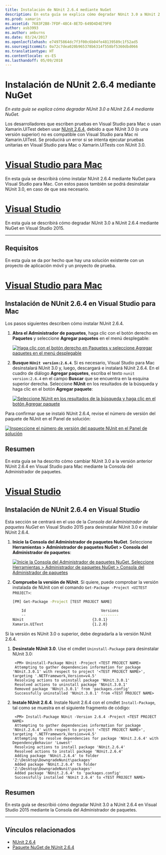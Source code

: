 ```yaml
---
title: Instalación de NUnit 2.6.4 mediante NuGet
description: En esta guía se explica cómo degradar NUnit 3.0 a NUnit 2.6.4 mediante NuGet.
ms.prod: xamarin
ms.assetid: 7683F2B8-7FDF-48C4-8E7D-649D4D4E79F0
author: asb3993
ms.author: amburns
ms.date: 03/24/2017
ms.openlocfilehash: e74975864dc7f3f00c6b04fe48139589c1f52ad5
ms.sourcegitcommit: 0a72c7dea020b965378b6314f558bf5360dbd066
ms.translationtype: HT
ms.contentlocale: es-ES
ms.lasthandoff: 05/09/2018
---
```

# <a name="installing-nunit-264-using-nuget"></a>Instalación de NUnit 2.6.4 mediante NuGet

_En esta guía se explica cómo degradar NUnit 3.0 a NUnit 2.6.4 mediante NuGet._

Los desarrolladores que escriben pruebas en Visual Studio para Mac o usan Xamarin.UITest deben usar [NUnit 2.6.4](http://nunit.org/index.php?p=docHome&r=2.6.4), debido a que NUnit 3.0 (o una versión superior) no es compatible con Visual Studio para Mac ni Xamarin.UITest. Se producirá un error si se intenta ejecutar pruebas unitarias en Visual Studio para Mac o Xamarin.UITests con NUnit 3.0.

# <a name="visual-studio-for-mactabvsmac"></a>[Visual Studio para Mac](#tab/vsmac)

En esta guía se describirá cómo instalar NUnit 2.6.4 mediante NuGet para Visual Studio para Mac. Con estos pasos también se podrá desinstalar NUnit 3.0, en caso de que sea necesario.

# <a name="visual-studiotabvswin"></a>[Visual Studio](#tab/vswin)

En esta guía se describirá cómo degradar NUnit 3.0 a NUnit 2.6.4 mediante NuGet en Visual Studio 2015.

-----

## <a name="requirements"></a>Requisitos

En esta guía se da por hecho que hay una solución existente con un proyecto de aplicación móvil y un proyecto de prueba.

# <a name="visual-studio-for-mactabvsmac"></a>[Visual Studio para Mac](#tab/vsmac)

## <a name="installing-nunit-264-in-visual-studio-for-mac"></a>Instalación de NUnit 2.6.4 en Visual Studio para Mac

Los pasos siguientes describen cómo instalar NUnit 2.6.4.


1. **Abra el Administrador de paquetes**, haga clic con el botón derecho en **Paquetes** y seleccione **Agregar paquetes** en el menú desplegable:

    [![](installing-nunit-using-nuget-images/add-packages-xs.png "Haga clic con el botón derecho en Paquetes y seleccione Agregar paquetes en el menú desplegable")](installing-nunit-using-nuget-images/add-packages-xs.png#lightbox)
    
1. **Busque `NUnit version:2.6.4`**. Si es necesario, Visual Studio para Mac desinstalará NUnit 3.0 y, luego, descargará e instalará NUnit 2.6.4. En el cuadro de diálogo **Agregar paquetes**, escriba el texto `nunit version:2.6.4` en el campo **Buscar** que se encuentra en la esquina superior derecha. Seleccione **NUnit** en los resultados de la búsqueda y haga clic en el botón **Agregar paquete**:

    [![](installing-nunit-using-nuget-images/nunit-search-xs.png "Seleccione NUnit en los resultados de la búsqueda y haga clic en el botón Agregar paquete")](installing-nunit-using-nuget-images/nunit-search-xs.png#lightbox)


Para confirmar que se instaló NUnit 2.6.4, revise el número de versión del paquete de NUnit en el Panel de solución:

[![](installing-nunit-using-nuget-images/nunit-2-6-4-installed.png "Inspeccione el número de versión del paquete NUnit en el Panel de solución")](installing-nunit-using-nuget-images/nunit-2-6-4-installed.png#lightbox)

## <a name="summary"></a>Resumen

En esta guía se ha descrito cómo cambiar NUnit 3.0 a la versión anterior NUnit 2.6.4 en Visual Studio para Mac mediante la Consola del Administrador de paquetes.


# <a name="visual-studiotabvswin"></a>[Visual Studio](#tab/vswin)

## <a name="installing-nunit-264-in-visual-studio"></a>Instalación de NUnit 2.6.4 en Visual Studio

Esta sección se centrará en el uso de la _Consola del Administrador de paquetes NuGet_ en Visual Studio 2015 para desinstalar NUnit 3.0 e instalar NUnit 2.6.4.


1. **Inicie la Consola del Administrador de paquetes NuGet**. Seleccione **Herramientas > Administrador de paquetes NuGet > Consola del Administrador de paquetes**:

    [![](installing-nunit-using-nuget-images/package-manager-console.png "Inicie la Consola del Administrador de paquetes NuGet. Seleccione Herramientas > Administrador de paquetes NuGet > Consola del Administrador de paquetes")](installing-nunit-using-nuget-images/package-manager-console.png#lightbox)
    
1. **Compruebe la versión de NUnit**. Si quiere, puede comprobar la versión instalada de NUnit con el comando `Get-Package -Project <UITEST PROJECT>`:

    ```bash
    [PM] Get-Package -Project [TEST PROJECT NAME]
    
        Id                                  Versions                                 ProjectName
        --                                  --------                                 -----------
    NUnit                               {3.0.1}                                  [TEST PROJECT NAME]
    Xamarin.UITest                      {1.2.0}                                  [TEST PROJECT NAME]
    ```

Si la versión es NUnit 3.0 o superior, debe degradarla a la versión NUnit 2.6.4.

1. **Desinstale NUnit 3.0**. Use el cmdlet `Uninstall-Package` para desinstalar NUnit 3.0:

        <PM> Uninstall-Package NUnit -Project <TEST PROJECT NAME>
        Attempting to gather dependencies information for package 'NUnit.3.0.1' with respect to project '<TEST PROJECT NAME>', targeting '.NETFramework,Version=v4.5'
        Resolving actions to uninstall package 'NUnit.3.0.1'
        Resolved actions to uninstall package 'NUnit.3.0.1'
        Removed package 'NUnit.3.0.1' from 'packages.config'
        Successfully uninstalled 'NUnit.3.0.1' from <TEST PROJECT NAME>

1. **Instale NUnit 2.6.4**. Instale Nunit 2.6.4 con el cmdlet `Install-Package`, tal como se muestra en el siguiente fragmento de código:

        <PM> Install-Package NUnit -Version 2.6.4 -Project <TEST PROJECT NAME>
        Attempting to gather dependencies information for package 'NUnit.2.6.4' with respect to project '<TEST PROJECT NAME>', targeting '.NETFramework,Version=v4.5'
        Attempting to resolve dependencies for package 'NUnit.2.6.4' with DependencyBehavior 'Lowest'
        Resolving actions to install package 'NUnit.2.6.4'
        Resolved actions to install package 'NUnit.2.6.4'
        Adding package 'NUnit.2.6.4' to folder 'Z:\Desktop\DowngradeNunit\packages'
        Added package 'NUnit.2.6.4' to folder 'Z:\Desktop\DowngradeNunit\packages'
        Added package 'NUnit.2.6.4' to 'packages.config'
        Successfully installed 'NUnit 2.6.4' to <TEST PROJECT NAME>
    
## <a name="summary"></a>Resumen

En esta guía se describió cómo degradar NUnit 3.0 a NUnit 2.6.4 en Visual Studio 2015 mediante la Consola del Administrador de paquetes.

-----

## <a name="related-links"></a>Vínculos relacionados

- [NUnit 2.6.4](http://nunit.org/index.php?p=docHome&r=2.6.4)
- [Paquete NuGet de NUnit 2.6.4](https://www.nuget.org/packages/NUnit/2.6.4)
